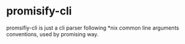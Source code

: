 # promisify-cli
promsifiy-cli is just a cli parser following *nix common line arguments conventions, used by promising way.
